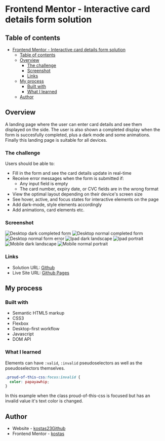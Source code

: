 # Frontend Mentor - Interactive card details form solution

## Table of contents

- [Frontend Mentor - Interactive card details form solution](#frontend-mentor---interactive-card-details-form-solution)
  - [Table of contents](#table-of-contents)
  - [Overview](#overview)
    - [The challenge](#the-challenge)
    - [Screenshot](#screenshot)
    - [Links](#links)
  - [My process](#my-process)
    - [Built with](#built-with)
    - [What I learned](#what-i-learned)
  - [Author](#author)


## Overview

A landing page where the user can enter card details and see them displayed on the side. The user is also shown a completed display when the form is succesfully completed, plus a dark mode and some animations. Finally this landing page is suitable for all devices.

### The challenge

Users should be able to:

- Fill in the form and see the card details update in real-time
- Receive error messages when the form is submitted if:
  - Any input field is empty
  - The card number, expiry date, or CVC fields are in the wrong format
- View the optimal layout depending on their device's screen size
- See hover, active, and focus states for interactive elements on the page
- Add dark-mode, style elements accordingly
- Add animations, card elements etc.

### Screenshot

![Desktop dark completed form](./images/screenshots/Desktop%20dark%20completed%20form.png)
![Desktop normal completed form](./images/screenshots/Desktop%20normal%20completed%20form.png)
![Desktop normal form error](./images/screenshots/Desktop%20normal%20form%20error.png)
![Ipad dark landscape](./images/screenshots/Ipad%20dark%20landscape.png)
![Ipad portrait](./images/screenshots/Ipad%20portrait.png)
![Mobile dark landscape](./images/screenshots/Mobile%20dark%20landscape.png)
![Mobile normal portrait](./images/screenshots/Mobile%20normal%20portrait.png)

### Links

- Solution URL: [Github](https://github.com/kostas23Github/interactive-card-details-form)
- Live Site URL: [Github Pages](https://kostas23github.github.io/interactive-card-details-form/)

## My process

### Built with

- Semantic HTML5 markup
- CSS3
- Flexbox
- Desktop-first workflow
- Javascript
- DOM API

### What I learned

Elements can have ```:valid```, ```:invalid``` pseudoselectors as well as the pseudoselectors themselves.

```css
.proud-of-this-css:focus:invalid {
  color: papayawhip;
}
```
In this example when the class proud-of-this-css is focused but has an invalid value it's text color is changed.

## Author

- Website - [kostas23Github](https://github.com/kostas23Github)
- Frontend Mentor - [kostas](https://www.frontendmentor.io/profile/kostas23Github)

